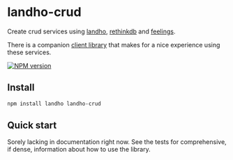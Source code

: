 # landho-crud

Create crud services using [landho](https://github.com/elishacook/landho), [rethinkdb](http://rethinkdb.com/) and [feelings](https://github.com/elishacook/feelings).

There is a companion [client library](https://github.com/elishacook/landho-crud-client) that makes for a nice experience using these services.

[![NPM version][1]][2]

## Install

```bash
npm install landho landho-crud
```

## Quick start

Sorely lacking in documentation right now. See the tests for comprehensive, if dense, information about how to use the library.

[1]: https://badge.fury.io/js/landho-crud.svg
[2]: https://badge.fury.io/js/landho-crud